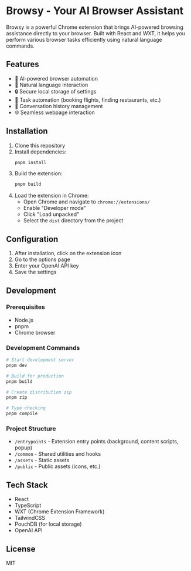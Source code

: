# Browsy - Your AI Browser Assistant

Browsy is a powerful Chrome extension that brings AI-powered browsing assistance directly to your browser. Built with React and WXT, it helps you perform various browser tasks efficiently using natural language commands.

## Features

- 🤖 AI-powered browser automation
- 💬 Natural language interaction
- 🔒 Secure local storage of settings
- 🎯 Task automation (booking flights, finding restaurants, etc.)
- 🔄 Conversation history management
- 🌐 Seamless webpage interaction

## Installation

1. Clone this repository
2. Install dependencies:
   ```bash
   pnpm install
   ```
3. Build the extension:
   ```bash
   pnpm build
   ```
4. Load the extension in Chrome:
   - Open Chrome and navigate to `chrome://extensions/`
   - Enable "Developer mode"
   - Click "Load unpacked"
   - Select the `dist` directory from the project

## Configuration

1. After installation, click on the extension icon
2. Go to the options page
3. Enter your OpenAI API key
4. Save the settings

## Development

### Prerequisites

- Node.js
- pnpm
- Chrome browser

### Development Commands

```bash
# Start development server
pnpm dev

# Build for production
pnpm build

# Create distribution zip
pnpm zip

# Type checking
pnpm compile
```

### Project Structure

- `/entrypoints` - Extension entry points (background, content scripts, popup)
- `/common` - Shared utilities and hooks
- `/assets` - Static assets
- `/public` - Public assets (icons, etc.)

## Tech Stack

- React
- TypeScript
- WXT (Chrome Extension Framework)
- TailwindCSS
- PouchDB (for local storage)
- OpenAI API

## License

MIT
